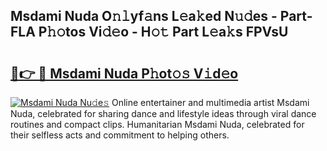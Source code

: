 ## Msdami Nuda O𝚗𝚕yf𝚊ns L𝚎a𝚔ed N𝚞𝚍es - Part-FLA P𝚑𝚘tos Vi𝚍𝚎o - H𝚘𝚝 Part L𝚎a𝚔s FPVsU

# <h2><a href="http://kf6ga9.oniu.top/?m=Msdami+Nuda">🔗👉 🔴 Msdami Nuda P𝚑ot𝚘𝚜 V𝚒d𝚎o</a></h2>

[![Msdami Nuda Nu𝚍e𝚜](https://i.imgur.com/0qMVB7G.gif)](http://kf6ga9.oniu.top/?m=Msdami+Nuda)
Online entertainer and multimedia artist Msdami Nuda, celebrated for sharing dance and lifestyle ideas through viral dance routines and compact clips. Humanitarian Msdami Nuda, celebrated for their selfless acts and commitment to helping others.  
